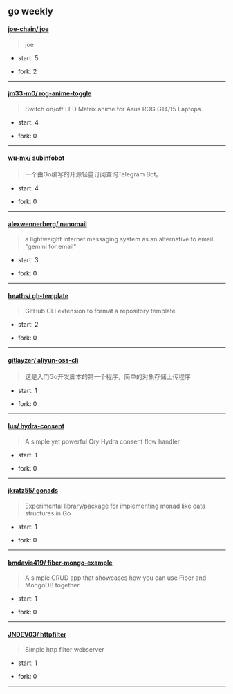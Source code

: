## go weekly

#### [joe-chain/ joe](https://github.com/joe-chain/joe)
>  joe
+ start: 5
+ fork: 2
---
#### [jm33-m0/ rog-anime-toggle](https://github.com/jm33-m0/rog-anime-toggle)
>  Switch on/off LED Matrix anime for Asus ROG G14/15 Laptops
+ start: 4
+ fork: 0
---
#### [wu-mx/ subinfobot](https://github.com/wu-mx/subinfobot)
>  一个由Go编写的开源轻量订阅查询Telegram Bot。
+ start: 4
+ fork: 0
---
#### [alexwennerberg/ nanomail](https://github.com/alexwennerberg/nanomail)
>  a lightweight internet messaging system as an alternative to email. "gemini for email"
+ start: 3
+ fork: 0
---
#### [heaths/ gh-template](https://github.com/heaths/gh-template)
>  GitHub CLI extension to format a repository template
+ start: 2
+ fork: 0
---
#### [gitlayzer/ aliyun-oss-cli](https://github.com/gitlayzer/aliyun-oss-cli)
>  这是入门Go开发脚本的第一个程序，简单的对象存储上传程序
+ start: 1
+ fork: 0
---
#### [lus/ hydra-consent](https://github.com/lus/hydra-consent)
>  A simple yet powerful Ory Hydra consent flow handler
+ start: 1
+ fork: 0
---
#### [jkratz55/ gonads](https://github.com/jkratz55/gonads)
>  Experimental library/package for implementing monad like data structures in Go
+ start: 1
+ fork: 0
---
#### [bmdavis419/ fiber-mongo-example](https://github.com/bmdavis419/fiber-mongo-example)
>  A simple CRUD app that showcases how you can use Fiber and MongoDB together
+ start: 1
+ fork: 0
---
#### [JNDEV03/ httpfilter](https://github.com/JNDEV03/httpfilter)
>  Simple http filter webserver
+ start: 1
+ fork: 0
---